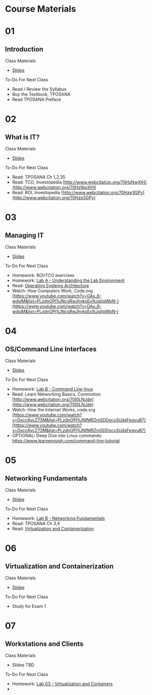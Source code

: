 # Course Materials

# 01
## Introduction

Class Materials

- [Slides](/content/01-introduction-to-course.pptx)

To-Do For Next Class

- Read / Review the Syllabus
- Buy the Textbook, TPOSANA 
- Read TPOSANA Preface

# 02
## What is IT?

Class Materials

- [Slides](/content/02-what-is-it.pptx)

To-Do For Next Class

- Read: TPOSANA Ch 1,2,35
- Read: TCO, Investopedia [http://www.webcitation.org/70HzNwXIH](http://www.webcitation.org/70HzNwXIH)
- Read: ROI, Investopedia [http://www.webcitation.org/70Hze3GPy](http://www.webcitation.org/70Hze3GPy) 


# 03 
## Managing IT

Class Materials

- [Slides](/content/03-managing-it.pptx)

To-Do For Next Class

- Homework: ROI/TCO exercises
- Homework: [Lab A - Understanding the Lab Environment](labs/A.md)
- Read: [Operating Systems Architecture](/content/reading-05-operating-systems-architecture.pdf)
- Watch: How Computers Work, Code.org [https://www.youtube.com/watch?v=OAx_6-wdslM&list=PLzdnOPI1iJNcsRwJhvksEo1tJqjIqWbN-](https://www.youtube.com/watch?v=OAx_6-wdslM&list=PLzdnOPI1iJNcsRwJhvksEo1tJqjIqWbN-)


# 04 
## OS/Command Line Interfaces

Class Materials

- [Slides](/content/05-os-command-line-interfaces.pptx)

To-Do For Next Class

- Homework: [Lab B - Command Line linux](labs/C.md) 
- Read: Learn Networking Basics, Commotion [http://www.webcitation.org/70I0LNJde](http://www.webcitation.org/70I0LNJde)
- Watch: How the Internet Works, code.org [https://www.youtube.com/watch?v=Dxcc6ycZ73M&list=PLzdnOPI1iJNfMRZm5DDxco3UdsFegvuB7](https://www.youtube.com/watch?v=Dxcc6ycZ73M&list=PLzdnOPI1iJNfMRZm5DDxco3UdsFegvuB7)
- OPTIONAL: Deep Dive into Linux commands: https://www.learnenough.com/command-line-tutorial


# 05 
## Networking Fundamentals

Class Materials

- [Slides](/content/04-networking-fundamentals.pptx)

To-Do For Next Class

- Homework: [Lab B - Networking Fundamentals](labs/B.md)
- Read: TPOSANA Ch 3,4 
- Read: [Virtualization and Containerization](/content/reading-06-virtualization-containerization.pdf)

# 06 
## Virtualization and Containerization

Class Materials

- [Slides](/content/06-virtualization-and-containerization.pptx)

To-Do For Next Class

- Study for Exam 1

# 07 
## Workstations and Clients

Class Materials 

- Slides TBD

To-Do For Next Class

- Homework: [Lab 03 - Virtualization and Containers](labs/03.md)
- 